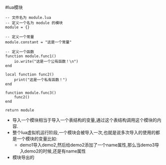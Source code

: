 #lua模块
``` 
-- 文件名为 module.lua
-- 定义一个名为 module 的模块
module = {}
 
-- 定义一个常量
module.constant = "这是一个常量"
 
-- 定义一个函数
function module.func1()
    io.write("这是一个公有函数！\n")
end
 
local function func2()
    print("这是一个私有函数！")
end
 
function module.func3()
    func2()
end
 
return module
```
* 导入一个模块相当于导入一个表结构的变量,通过这个表结构调用这个模块的内容.
* 整个lua虚拟机运行阶段,一个模块会被导入一次,也就是说多次导入的使用的都是一个模块的变量比如:
    * demo1导入demo2,然后给demo2添加了一个name属性,那么当demo3导入demo2的时候,还是有name属性
* 模块导出的